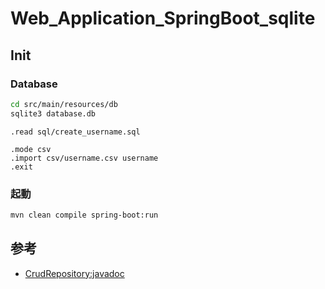 # Web_Application_SpringBoot_sqlite

## Init

### Database

``` bash 
cd src/main/resources/db
sqlite3 database.db
```

``` sqlite
.read sql/create_username.sql

.mode csv
.import csv/username.csv username
.exit
```

### 起動

``` bash
mvn clean compile spring-boot:run
```

## 参考

- [CrudRepository:javadoc](https://spring.pleiades.io/spring-data/commons/docs/current/api/org/springframework/data/repository/CrudRepository.html)